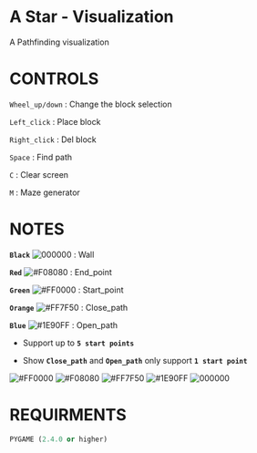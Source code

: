 # A Star - Visualization

A Pathfinding visualization

# CONTROLS
`Wheel_up/down` : Change the block selection

`Left_click` : Place block

`Right_click` : Del block 

`Space` : Find path

`C` : Clear screen

`M` : Maze generator

# NOTES

**`Black`** ![000000](https://placehold.co/15x15/000000/000000.png) : Wall

**`Red`**  ![#F08080](https://placehold.co/15x15/FF6347/FF6347.png) : End_point

**`Green`** ![#FF0000](https://placehold.co/15x15/7CFC00/7CFC00.png) : Start_point

**`Orange`** ![#FF7F50](https://placehold.co/15x15/FF7F50/FF7F50.png) : Close_path

**`Blue`** ![#1E90FF](https://placehold.co/15x15/1E90FF/1E90FF.png) : Open_path

+ Support up to **`5 start points`**

+ Show **`Close_path`** and **`Open_path`** only support **`1 start point`**

![#FF0000](https://placehold.co/15x15/7CFC00/7CFC00.png)
![#F08080](https://placehold.co/15x15/FF6347/FF6347.png)
![#FF7F50](https://placehold.co/15x15/FF7F50/FF7F50.png)
![#1E90FF](https://placehold.co/15x15/1E90FF/1E90FF.png)
![000000](https://placehold.co/15x15/000000/000000.png)



# REQUIRMENTS
```PYTHON
PYGAME (2.4.0 or higher)
```

